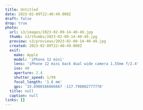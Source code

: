 ```yaml
---
title: Untitled
date: 2023-02-09T22:40:49.000Z
draft: false
drop: true
photo:
  url: s3/images/2023-02-09-14-40-49.jpg
  thumb: s3/thumbs/2023-02-09-14-40-49.jpg
  preview: s3/previews/2023-02-09-14-40-49.jpg
  created: 2023-02-09T22:40:49.000Z
  exif:
    make: Apple
    model: 'iPhone 12 mini'
    lens: 'iPhone 12 mini back dual wide camera 1.55mm f/2.4'
    iso: 40
    aperture: 2.4
    shutter_speed: 1/99
    focal_length: '1.6 mm'
    gps: '33.6980166666667 -117.798002777778'
  title: null
  caption: null
links: []
---
```

